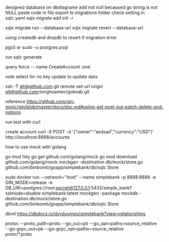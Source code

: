 
designed database on dbdiagrame 
add not null becaused go string is not NULL
paste code in file export to migrations folder
check setting in sqlc.yaml
sqlx migrate add init -r

sqlx migrate run --database-url
sqlx migrate revert --database-url

using createdb and dropdb to resert if migration error

pgcli or sudo -u postgres psql

run sqlc generate

query force -- name CreateAccount :one


note select for no key update to update data

ssh -T git@github.com
git remote set-url origin git@github.com:tonghoameo/goknab.git


reference 
https://github.com/gin-gonic/gin/blob/master/docs/doc.md#using-get-post-put-patch-delete-and-options


run test with curl

create account
curl -X POST -d '{"owner":"asdsad","currency":"USD"}' http://localhost:8888/accounts


how to use mock with golang

go mod tidy
go get github.com/golang/mock
go mod download github.com/golang/mock
mockgen -destination db/mock/store.go github.com/binbomb/goapp/simplebank/db/sqlc Store

sudo docker run --network="host" --name simplebank -p 8888:8888 -e GIN_MODE=release -e DB_URI=postgres://root:secret@127.0.0.1:5432/simple_bank?sslmode=disable simplebank:latest
mockgen -package mockdb -destination db/mock/store.go github.com/binbomb/goapp/simplebank/db/sqlc Store


dbml 
https://dbdocs.io/duyduymeo/simplebank?view=relationships

protoc --proto_path=proto --go_out=pb --go_opt=paths=source_relative \
    --go-grpc_out=pb --go-grpc_opt=paths=source_relative \
proto/*.proto
